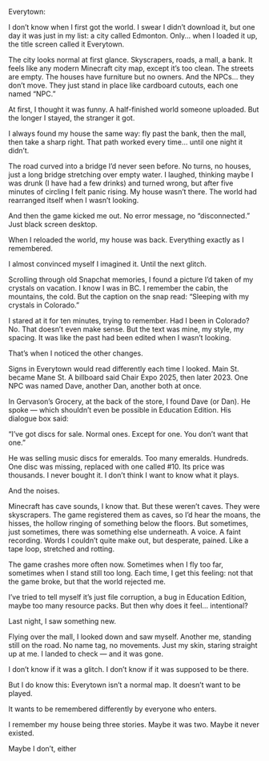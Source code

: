 Everytown: 

I don’t know when I first got the world. I swear I didn’t download it, but one day it was just in my list: a city called Edmonton. Only… when I loaded it up, the title screen called it Everytown.

The city looks normal at first glance. Skyscrapers, roads, a mall, a bank. It feels like any modern Minecraft city map, except it’s too clean. The streets are empty. The houses have furniture but no owners. And the NPCs… they don’t move. They just stand in place like cardboard cutouts, each one named “NPC.”

At first, I thought it was funny. A half-finished world someone uploaded. But the longer I stayed, the stranger it got.

I always found my house the same way: fly past the bank, then the mall, then take a sharp right. That path worked every time… until one night it didn’t.

The road curved into a bridge I’d never seen before. No turns, no houses, just a long bridge stretching over empty water. I laughed, thinking maybe I was drunk (I have had a few drinks) and turned wrong, but after five minutes of circling I felt panic rising. My house wasn’t there. The world had rearranged itself when I wasn’t looking.

And then the game kicked me out. No error message, no “disconnected.” Just black screen desktop.

When I reloaded the world, my house was back. Everything exactly as I remembered.

I almost convinced myself I imagined it. Until the next glitch.

Scrolling through old Snapchat memories, I found a picture I’d taken of my crystals on vacation. I know I was in BC. I remember the cabin, the mountains, the cold. But the caption on the snap read: “Sleeping with my crystals in Colorado.”

I stared at it for ten minutes, trying to remember. Had I been in Colorado? No. That doesn’t even make sense. But the text was mine, my style, my spacing. It was like the past had been edited when I wasn’t looking.

That’s when I noticed the other changes.

Signs in Everytown would read differently each time I looked. Main St. became Mane St. A billboard said Chair Expo 2025, then later 2023. One NPC was named Dave, another Dan, another both at once.

In Gervason’s Grocery, at the back of the store, I found Dave (or Dan). He spoke — which shouldn’t even be possible in Education Edition. His dialogue box said:

“I’ve got discs for sale. Normal ones. Except for one. You don’t want that one.”

He was selling music discs for emeralds. Too many emeralds. Hundreds. One disc was missing, replaced with one called #10. Its price was thousands. I never bought it. I don’t think I want to know what it plays.

And the noises.

Minecraft has cave sounds, I know that. But these weren’t caves. They were skyscrapers. The game registered them as caves, so I’d hear the moans, the hisses, the hollow ringing of something below the floors. But sometimes, just sometimes, there was something else underneath. A voice. A faint recording. Words I couldn’t quite make out, but desperate, pained. Like a tape loop, stretched and rotting.

The game crashes more often now. Sometimes when I fly too far, sometimes when I stand still too long. Each time, I get this feeling: not that the game broke, but that the world rejected me.

I’ve tried to tell myself it’s just file corruption, a bug in Education Edition, maybe too many resource packs. But then why does it feel… intentional?

Last night, I saw something new.

Flying over the mall, I looked down and saw myself. Another me, standing still on the road. No name tag, no movements. Just my skin, staring straight up at me. I landed to check — and it was gone.

I don’t know if it was a glitch. I don’t know if it was supposed to be there.

But I do know this: Everytown isn’t a normal map. It doesn’t want to be played.

It wants to be remembered differently by everyone who enters.

I remember my house being three stories. Maybe it was two. Maybe it never existed.

Maybe I don’t, either